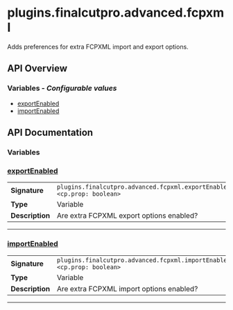 # plugins.finalcutpro.advanced.fcpxml

Adds preferences for extra FCPXML import and export options.

## API Overview
### **Variables** - _Configurable values_
 * [exportEnabled](#exportenabled)
 * [importEnabled](#importenabled)


## API Documentation

### Variables


### [exportEnabled](#exportenabled)

|                                             |                                                                                     |
| --------------------------------------------|-------------------------------------------------------------------------------------|
| **Signature**                               | `plugins.finalcutpro.advanced.fcpxml.exportEnabled <cp.prop: boolean>`                                                                    |
| **Type**                                    | Variable                                                                     |
| **Description**                             | Are extra FCPXML export options enabled?                                                                     |

---

### [importEnabled](#importenabled)

|                                             |                                                                                     |
| --------------------------------------------|-------------------------------------------------------------------------------------|
| **Signature**                               | `plugins.finalcutpro.advanced.fcpxml.importEnabled <cp.prop: boolean>`                                                                    |
| **Type**                                    | Variable                                                                     |
| **Description**                             | Are extra FCPXML import options enabled?                                                                     |

---
